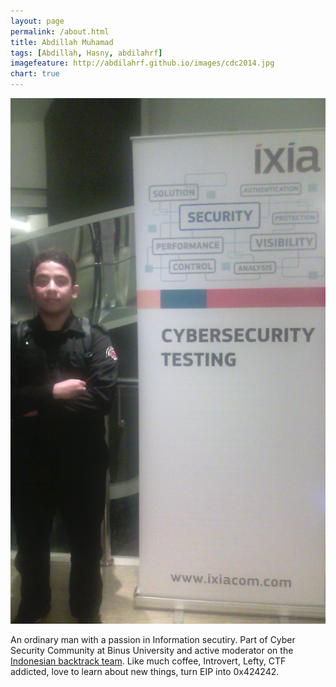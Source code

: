 ```yaml
---
layout: page
permalink: /about.html
title: Abdillah Muhamad
tags: [Abdillah, Hasny, abdilahrf]
imagefeature: http://abdilahrf.github.io/images/cdc2014.jpg
chart: true
---
```


<img src="/images/ixia.jpg" alt="Kurawa In Disorder" />

An ordinary man with a passion in Information secutiry. 
Part of Cyber Security Community at Binus University and active moderator on the [Indonesian backtrack team](http://indonesianbacktrack.or.id). 
Like much coffee, Introvert, Lefty, CTF addicted, love to learn about new things, turn EIP into 0x424242.

